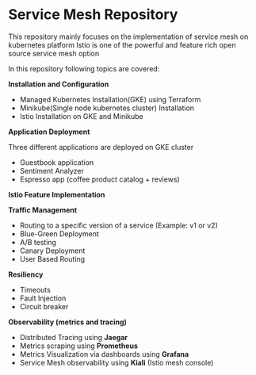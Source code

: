 # Service Mesh Repository
This repository mainly focuses on the implementation of service mesh on kubernetes platform
Istio is one of the powerful and feature rich open source service mesh option

In this repository following topics are covered:

**Installation and Configuration**
* Managed Kubernetes Installation(GKE) using Terraform
* Minikube(Single node kubernetes cluster) Installation
* Istio Installation on GKE and Minikube

**Application Deployment**

Three different applications are deployed on GKE cluster
* Guestbook application
* Sentiment Analyzer
* Espresso app (coffee product catalog + reviews)

**Istio Feature Implementation**

**Traffic Management**
* Routing to a specific version of a service (Example: v1 or v2)
* Blue-Green Deployment
* A/B testing
* Canary Deployment
* User Based Routing

**Resiliency**
* Timeouts
* Fault Injection
* Circuit breaker

**Observability (metrics and tracing)**
* Distributed Tracing using **Jaegar**
* Metrics scraping using **Prometheus**
* Metrics Visualization via dashboards using **Grafana**
* Service Mesh observability using **Kiali** (Istio mesh console)